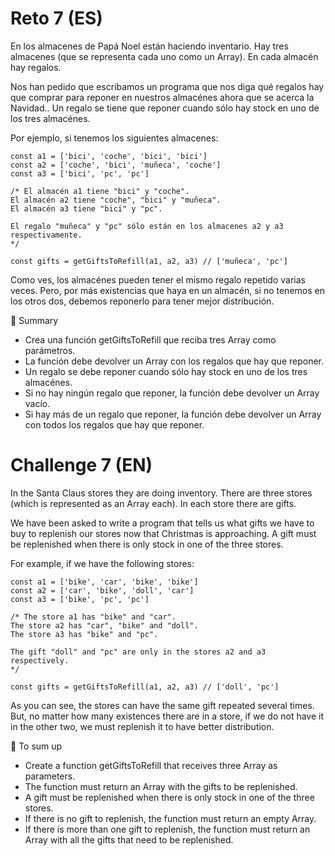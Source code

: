 # Reto 7 (ES)
En los almacenes de Papá Noel están haciendo inventario. Hay tres almacenes (que se representa cada uno como un Array). En cada almacén hay regalos.

Nos han pedido que escribamos un programa que nos diga qué regalos hay que comprar para reponer en nuestros almacénes ahora que se acerca la Navidad.. Un regalo se tiene que reponer cuando sólo hay stock en uno de los tres almacénes.

Por ejemplo, si tenemos los siguientes almacenes:

    const a1 = ['bici', 'coche', 'bici', 'bici']
    const a2 = ['coche', 'bici', 'muñeca', 'coche']
    const a3 = ['bici', 'pc', 'pc']

    /* El almacén a1 tiene "bici" y "coche".
    El almacén a2 tiene "coche", "bici" y "muñeca".
    El almacén a3 tiene "bici" y "pc".

    El regalo "muñeca" y "pc" sólo están en los almacenes a2 y a3 respectivamente.
    */

    const gifts = getGiftsToRefill(a1, a2, a3) // ['muñeca', 'pc']

Como ves, los almacénes pueden tener el mismo regalo repetido varias veces. Pero, por más existencias que haya en un almacén, si no tenemos en los otros dos, debemos reponerlo para tener mejor distribución.

📝 Summary
- Crea una función getGiftsToRefill que reciba tres Array como parámetros.
- La función debe devolver un Array con los regalos que hay que reponer.
- Un regalo se debe reponer cuando sólo hay stock en uno de los tres almacénes.
- Si no hay ningún regalo que reponer, la función debe devolver un Array vacío.
- Si hay más de un regalo que reponer, la función debe devolver un Array con todos los regalos que hay que reponer.

# Challenge 7 (EN)
In the Santa Claus stores they are doing inventory. There are three stores (which is represented as an Array each). In each store there are gifts.

We have been asked to write a program that tells us what gifts we have to buy to replenish our stores now that Christmas is approaching. A gift must be replenished when there is only stock in one of the three stores.

For example, if we have the following stores:

    const a1 = ['bike', 'car', 'bike', 'bike']
    const a2 = ['car', 'bike', 'doll', 'car']
    const a3 = ['bike', 'pc', 'pc']

    /* The store a1 has "bike" and "car".
    The store a2 has "car", "bike" and "doll".
    The store a3 has "bike" and "pc".

    The gift "doll" and "pc" are only in the stores a2 and a3 respectively.
    */

    const gifts = getGiftsToRefill(a1, a2, a3) // ['doll', 'pc']

As you can see, the stores can have the same gift repeated several times. But, no matter how many existences there are in a store, if we do not have it in the other two, we must replenish it to have better distribution.

📝 To sum up
- Create a function getGiftsToRefill that receives three Array as parameters.
- The function must return an Array with the gifts to be replenished.
- A gift must be replenished when there is only stock in one of the three stores.
- If there is no gift to replenish, the function must return an empty Array.
- If there is more than one gift to replenish, the function must return an Array with all the gifts that need to be replenished.